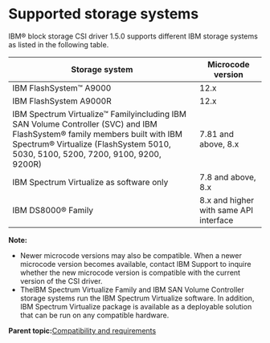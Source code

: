 # Supported storage systems

IBM® block storage CSI driver 1.5.0 supports different IBM storage systems as listed in the following table.

|Storage system|Microcode version|
|--------------|-----------------|
|IBM FlashSystem™ A9000|12.x|
|IBM FlashSystem A9000R|12.x|
|IBM Spectrum Virtualize™ Familyincluding IBM SAN Volume Controller \(SVC\) and IBM FlashSystem® family members built with IBM Spectrum® Virtualize \(FlashSystem 5010, 5030, 5100, 5200, 7200, 9100, 9200, 9200R\)|7.81 and above, 8.x|
|IBM Spectrum Virtualize as software only|7.8 and above, 8.x|
|IBM DS8000® Family|8.x and higher with same API interface|

**Note:**

-   Newer microcode versions may also be compatible. When a newer microcode version becomes available, contact IBM Support to inquire whether the new microcode version is compatible with the current version of the CSI driver.
-   TheIBM Spectrum Virtualize Family and IBM SAN Volume Controller storage systems run the IBM Spectrum Virtualize software. In addition, IBM Spectrum Virtualize package is available as a deployable solution that can be run on any compatible hardware.

**Parent topic:**[Compatibility and requirements](csi_rn_compatibility.md)

